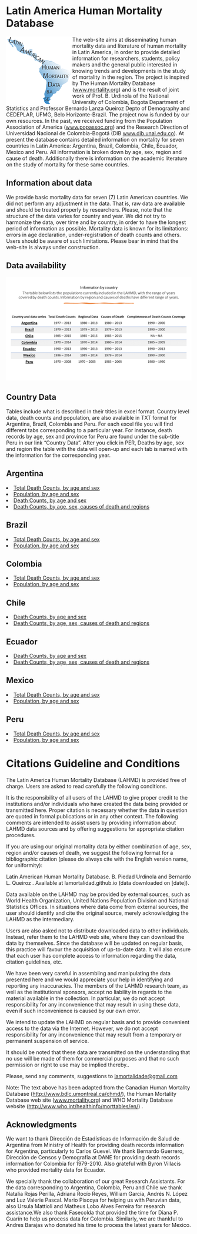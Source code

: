 # Latin America Human Mortality Database

<p>
  <img src="lamortalidad_v1.png" alt="Size Limit CLI" width="180" style="float:left">
</p>

The web-site aims at disseminating human mortality data and literature of human mortality in Latin America, in order to provide detailed information for researchers, students, policy makers and the general public interested in knowing trends and developments in the study of mortality in the region. The project is inspired by The Human Mortality Database (www.mortality.org) and is the result of joint work of Prof. B. Urdinola of the National University of Colombia, Bogota Department of Statistics and Professor Bernardo Lanza Queiroz Depto of Demography and CEDEPLAR, UFMG, Belo Horizonte-Brazil. The project now is funded by our own resources. In the past, we received funding from the Population Association of America (www.popassoc.org) and the Research Direction of  Universidad Nacional de Colombia-Bogotá (DIB www.dib.unal.edu.co).  At present the database contains detailed information on mortality for seven countries in Latin America: Argentina, Brazil, Colombia, Chile, Ecuador, Mexico and Peru. All information is broken down by age, sex, region and cause of death. Additionally there is information on the academic literature on the study of mortality for these same countries.

## Information about data
We provide basic mortality data for seven (7) Latin American countries. We did not perform any adjustment in the data. That is, raw data are available and should be treated properly by researchers. Please, note that the structure of the data varies for country and year. We did not try to harmonize the data, over time and by country, in order to have the longest period of information as possible. Mortality data is known for its limitations: errors in age declaration, under-registration of death counts and others. Users should be aware of such limitations. Please bear in mind that the web-site is always under construction.

## Data availability

<p align="center">
  <img src="table_LAHMD.png" alt="Size Limit CLI" width="720">
</p>

## Country Data
Tables include what is described in their titles in excel format. Country level data, death counts and population, are also avalaible in TXT format for Argentina, Brazil, Colombia and Peru. For each excel file you will find different tabs corresponding to a particular year. For instance, death records by age, sex and province for Peru are found under the sub-title Peru in our link “Country Data”. After you click in PER, Deaths by age, sex and region the table with the data will open-up and each tab is named with the information for the corresponding year.


## Argentina
<li><a href="https://github.com/lamortalidad/lamortalidad.github.io/blob/68ec3005ee377c4aca20a3d3f7d22309707ebe81/data/Argentina_Deaths.txt"> Total Death Counts, by age and sex </a></li>

<li><a href="https://github.com/lamortalidad/lamortalidad.github.io/blob/ba0c79f889ef1c99a59484a14ad180ad16bfd966/data/Argentina_Population.txt"> Population, by age and sex </a></li>

<li><a href="https://github.com/lamortalidad/lamortalidad.github.io/blob/e007bd3f68f05e1f33b6cd7d38adbef6170f1a5b/data/SEX-AGE_ARG.xlsx"> Death Counts, by age and sex </a></li>

<li><a href="https://github.com/lamortalidad/lamortalidad.github.io/blob/ed4e8c2402cd5a3542f962d3640ffb9fec8ce3de/data/SEX-AGE-REGION-CAUSE-ARG.xlsx"> Death Counts, by age, sex, causes of death and regions </a></li>

## Brazil 

<li><a href="https://github.com/lamortalidad/lamortalidad.github.io/blob/be3509a5fed0210d0e8bc2429038e08e52c568d8/data/Brazil_Deaths.txt"> Total Death Counts, by age and sex </a></li>

<li><a href="https://github.com/lamortalidad/lamortalidad.github.io/blob/51a7e0da3ec7bac814d7d69e0e79cf204d0d405c/data/Brazil_Population.txt"> Population, by age and sex </a></li>


## Colombia

<li><a href="https://github.com/lamortalidad/lamortalidad.github.io/blob/e4e24230d296e2a5d2f6e93f797df17d5c5ccf9b/data/Colombia_Deaths.txt"> Total Death Counts, by age and sex </a></li>

<li><a href="https://github.com/lamortalidad/lamortalidad.github.io/blob/aa6f98a24caf96f3aa18e1d9ae73f4b210e9a555/data/Colombia_Population.txt"> Population, by age and sex </a></li>


## Chile

<li><a href="https://github.com/lamortalidad/lamortalidad.github.io/blob/cc1a9f50fbe04c5804f73b5d611ea770a05d35af/data/SEX-AGE-CHI.xlsx"> Death Counts, by age and sex </a></li>

<li><a href="https://github.com/lamortalidad/lamortalidad.github.io/blob/4da49a27f296e8295d055d4f9ac939b0f3bd191e/data/SEX-AGE-REGIONS-CAUSE_CHI.xlsx"> Death Counts, by age, sex, causes of death and regions </a></li>

## Ecuador

<li><a href="https://github.com/lamortalidad/lamortalidad.github.io/blob/59bf28ea997972c2f104dfe0b764c053d5443704/data/SEX-AGE_ECU.xlsx"> Death Counts, by age and sex </a></li>

<li><a href="https://github.com/lamortalidad/lamortalidad.github.io/blob/f46cf0075deda8c249df7706c99cb42143ab32b8/data/SEX-AGE-REGION-_-CAUSE_ECU.xlsx"> Death Counts, by age, sex, causes of death and regions </a></li>


## Mexico 

<li><a href="https://github.com/lamortalidad/lamortalidad.github.io/blob/6b7115eac9c4bda383bbe889ba0ee9cb2b59d844/data/Mexico_Deaths.txt"> Total Death Counts, by age and sex </a></li>

<li><a href="https://github.com/lamortalidad/lamortalidad.github.io/blob/e2155fcf9ea7f86db81613c9e0139ed09472685a/data/Mexico_Population.txt"> Population, by age and sex  </a></li>

## Peru

<li><a href="https://github.com/lamortalidad/lamortalidad.github.io/blob/970d440867a6d142d44f1820b6a7fb7d85d73db9/data/Peru_Deaths.txt"> Total Death Counts, by age and sex </a></li>

<li><a href="https://github.com/lamortalidad/lamortalidad.github.io/blob/432cf68df8c58b8cf9d270e0c7268ae73750d627/data/Peru_Population.txt"> Population, by age and sex  </a></li>

# Citations Guideline and Conditions

The Latin America Human Mortality Database (LAHMD) is provided free of charge. Users are asked to read carefully the following conditions.

It is the responsibility of all users of the LAHMD to give proper credit to the institutions and/or individuals who have created the data being provided or transmitted here. Proper citation is necessary whether the data in question are quoted in formal publications or in any other context. The following comments are intended to assist users by providing information about LAHMD data sources and by offering suggestions for appropriate citation procedures.

If you are using our original mortality data by either combination of age, sex, region and/or causes of death, we suggest the following format for a bibliographic citation (please do always cite with the English version name, for uniformity):

Latin American Human Mortality Database. B. Piedad Urdinola and Bernardo L. Queiroz . Available at lamortalidad.github.io (data downloaded on [date]).

Data available on the LAHMD may be provided by external sources, such as World Health Organization, United Nations Population Division and National Statistics Offices. In situations where data come from external sources, the user should identify and cite the original source, merely acknowledging the LAHMD as the intermediary.

Users are also asked not to distribute downloaded data to other individuals. Instead, refer them to the LAHMD web site, where they can download the data by themselves. Since the database will be updated on regular basis, this practice will favour the acquisition of up-to-date data. It will also ensure that each user has complete access to information regarding the data, citation guidelines, etc.

We have been very careful in assembling and manipulating the data presented here and we would appreciate your help in identifying and reporting any inaccuracies. The members of the LAHMD research team, as well as the institutional sponsors, accept no liability in regards to the material available in the collection. In particular, we do not accept responsibility for any inconvenience that may result in using these data, even if such inconvenience is caused by our own error.

We intend to update the LAHMD on regular basis and to provide convenient access to the data via the Internet. However, we do not accept responsibility for any inconvenience that may result from a temporary or permanent suspension of service.

It should be noted that these data are transmitted on the understanding that no use will be made of them for commercial purposes and that no such permission or right to use may be implied thereby..

Please, send any comments, suggestions to lamortalidade@gmail.com

Note: The text above has been adapted from the Canadian Human Mortality Database (http://www.bdlc.umontreal.ca/chmd/), the Human Mortality Database web site (www.mortality.org) and WHO Mortality Database website (http://www.who.int/healthinfo/morttables/en/) .


## Acknowledgments

We want to thank Dirección de Estadísticas de Información de Salud de Argentina from Ministry of Health for providing death records information for Argentina, particularly to Carlos Guevel. We thank Bernardo Guerrero, Dirección de Censos y Demografía at DANE for providing death records information for Colombia for 1979-2010. Also grateful with Byron Villacís who provided mortality data for Ecuador.

We specially thank the collaboration of our great Research Assistants. For the data corresponding to Argentina, Colombia, Peru and Chile we thank Natalia Rojas Perilla, Adriana Rocío Reyes, William García, Andrés N. López and Luz Valerie Pascal. Mario Piscoya for helping us with Peruvian data, also Ursula Mattioli and Matheus Lobo Alves Ferreira for research assistance.We also thank Fasecolda that provided the time for Diana P. Guarín to help us process data for Colombia. Similarly, we are thankful to Andres Barajas who donated his time to process the latest years for Mexico.

